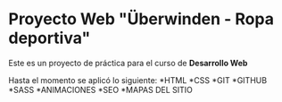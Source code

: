 # Proyecto Web "Überwinden - Ropa deportiva"

Este es un proyecto de práctica para el curso de **Desarrollo Web**

Hasta el momento se aplicó lo siguiente:
    *HTML
    *CSS
    *GIT
    *GITHUB
    *SASS
    *ANIMACIONES
    *SEO
    *MAPAS DEL SITIO
